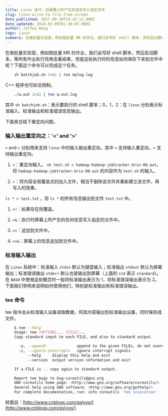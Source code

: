 ```yaml
---
title: Linux 技巧：将屏幕上所产生的信息写入指定文件
slug: linux-write-to-file-from-screen
date_published: 2017-09-20T15:47:12.000Z
date_updated: 2018-03-09T01:36:07.000Z
author: Jeffey Wang
tags: Linux
summary: 在做批量实验室，例如跑批量 MR 的作业，我们会写好 shell 脚本，然后启动脚本，等所有作业执行完再去看结果，但是这些执行时的信息如何保存下来到文件中呢？下面这个命令可以完成这个任务。
---
```


在做批量实验室，例如跑批量 MR 的作业，我们会写好 shell 脚本，然后启动脚本，等所有作业执行完再去看结果，但是这些执行时的信息如何保存下来到文件中呢？下面这个命令可以完成这个任务。

```bash
    sh batchjob.sh 2>&1 | tee mylog.log
```

C++ 程序也可如法炮制。

```bash
    ./a.out 2>&1 | tee a.out.log
```

其中 `sh batchjob.sh`：表示要执行的 shell 脚本；0，1，2：在 `linux` 分别表示标准输入、标准输出和标准错误信息输出。

下面来总结下重定向问题。

### 输入输出重定向之：'&lt;' and '>'

`<` and `>` 分别用来支持 `linux` 中的输入输出重定向，其中 `<` 支持输入重定向，`>` 支持输出重定向。

1.  `<`：重定向输入。
    `sh test.sh < hadoop-hadoop-jobtracker-brix-00.out`，将 `hadoop-hadoop-jobtracker-brix-00.out` 的内容作为 `test.sh` 的输入。

2.  `>`：将内容全局覆盖式的加入文件，相当于删除该文件并重新建立该文件，再写入的效果。

`ls * > test.txt` ，将 `ls *` 的所有信息输出到文件 `test.txt` 中。

1.  `>!`：如果存在则覆盖。

2.  `>&`：执行时屏幕上所产生的任何信息写入指定的文件中。

3.  `>>`：追加到文件中。

4.  `>>&`：屏幕上的信息追加到文件中。

### 标准输入输出

在 `Linux` 系统中：标准输入 `stdin` 默认为键盘输入；标准输出 `stdout` 默认为屏幕输出；标准错误输出 `stderr` 默认也是输出到屏幕（上面的 `std` 表示 `standard`）。在 `BASH` 中使用这些概念时一般将标准输出表示为 1，将标准错误输出表示为 2。下面我们举例来说明如何使用他们，特别是标准输出和标准错误输出。

### tee 命令

tee 指令会从标准输入设备读取数据，将其内容输出到标准输出设备，同时保存成文件。

```bash
    $ tee --help
    Usage: tee [OPTION]... [FILE]...
    Copy standard input to each FILE, and also to standard output.

      -a, --append              append to the given FILEs, do not overwrite
      -i, --ignore-interrupts   ignore interrupt signals
          --help     display this help and exit
          --version  output version information and exit

    If a FILE is -, copy again to standard output.

    Report tee bugs to bug-coreutils@gnu.org
    GNU coreutils home page: <http://www.gnu.org/software/coreutils/>
    General help using GNU software: <http://www.gnu.org/gethelp/>
    For complete documentation, run: info coreutils 'tee invocation'
```

转载自：[http://www.cnblogs.com/gslyyq/](http://www.cnblogs.com/gslyyq/)

